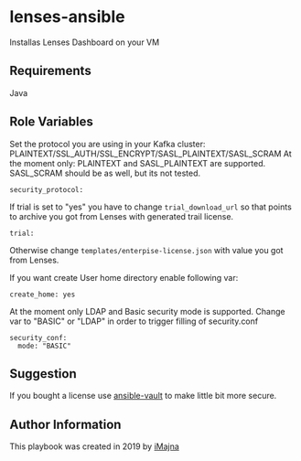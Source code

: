# lenses-ansible

Installas Lenses Dashboard on your VM

## Requirements

Java

## Role Variables

Set the protocol you are using in your Kafka cluster:  PLAINTEXT/SSL_AUTH/SSL_ENCRYPT/SASL_PLAINTEXT/SASL_SCRAM
At the moment only: PLAINTEXT and SASL_PLAINTEXT are supported. SASL_SCRAM should be as well, but its not tested.

    security_protocol: 

If trial is set to "yes" you have to change `trial_download_url` so that points to archive you got from Lenses with generated trail license.

    trial:

Otherwise change `templates/enterpise-license.json` with value you got from Lenses.

If you want create User home directory enable following var:
    
    create_home: yes

At the moment only LDAP and Basic security mode is supported. Change var to "BASIC" or "LDAP" in order to trigger filling of security.conf

    security_conf:
      mode: "BASIC"

## Suggestion

If you bought a license use [ansible-vault](https://docs.ansible.com/ansible/latest/user_guide/vault.html) to make little bit more secure. 

## Author Information

This playbook was created in 2019 by [iMajna](https://github.com/iMajna)
